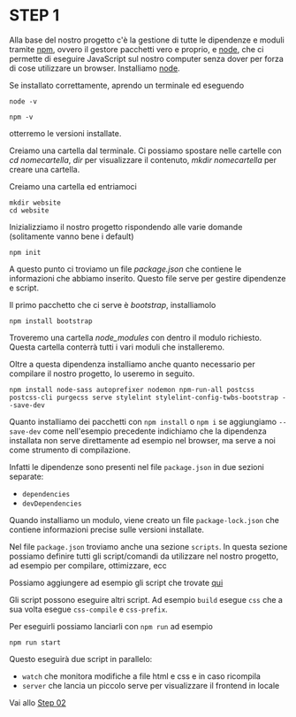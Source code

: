 # STEP 1

Alla base del nostro progetto c'è la gestione di tutte le dipendenze e moduli tramite [npm](https://www.npmjs.com/), ovvero il gestore pacchetti vero e proprio, e [node](https://nodejs.org/it/), che ci permette di eseguire JavaScript sul nostro computer senza dover per forza di cose utilizzare un browser.
Installiamo [node](https://nodejs.org/it/).



Se installato correttamente, aprendo un terminale ed eseguendo <pre><code>node -v</code></pre> <pre><code>npm -v</code></pre> otterremo le versioni installate.



Creiamo una cartella dal terminale.
Ci possiamo spostare nelle cartelle con *cd nomecartella*, *dir* per visualizzare il contenuto, *mkdir nomecartella* per creare una cartella.



Creiamo una cartella ed entriamoci
<pre><code>mkdir website
cd website
</code></pre>



Inizializziamo il nostro progetto rispondendo alle varie domande (solitamente vanno bene i default)
<pre><code>npm init</code></pre>



A questo punto ci troviamo un file *package.json* che contiene le informazioni che abbiamo inserito.
Questo file serve per gestire dipendenze e script.



Il primo pacchetto che ci serve è *bootstrap*, installiamolo
<pre><code>npm install bootstrap</code></pre>



Troveremo una cartella *node_modules* con dentro il modulo richiesto.
Questa cartella conterrà tutti i vari moduli che installeremo.



Oltre a questa dipendenza installiamo anche quanto necessario per compilare il nostro progetto, lo useremo in seguito.
<pre><code>npm install node-sass autoprefixer nodemon npm-run-all postcss postcss-cli purgecss serve stylelint stylelint-config-twbs-bootstrap --save-dev</code></pre>



Quanto installiamo dei pacchetti con `npm install` o `npm i` se aggiungiamo `--save-dev` come nell'esempio precedente indichiamo che la dipendenza installata non serve direttamente ad esempio nel browser, ma serve a noi come strumento di compilazione.

Infatti le dipendenze sono presenti nel file `package.json` in due sezioni separate: 
- `dependencies`
- `devDependencies`



Quando installiamo un modulo, viene creato un file `package-lock.json` che contiene informazioni precise sulle versioni installate.



Nel file `package.json` troviamo anche una sezione `scripts`. In questa sezione possiamo definire tutti gli script/comandi da utilizzare nel nostro progetto, ad esempio per compilare, ottimizzare, ecc

Possiamo aggiungere ad esempio gli script che trovate [qui](https://github.com/Diego-Betto-Classrooms/web-app/blob/step-02/package.json#L9)



Gli script possono eseguire altri script. Ad esempio `build` esegue `css` che a sua volta esegue `css-compile` e `css-prefix`.

Per eseguirli possiamo lanciarli con `npm run` ad esempio
<pre><code>npm run start</code></pre>



Questo eseguirà due script in parallelo:
- `watch` che monitora modifiche a file html e css e in caso ricompila 
- `server` che lancia un piccolo serve per visualizzare il frontend in locale



Vai allo [Step 02](/?file=step-02.md)